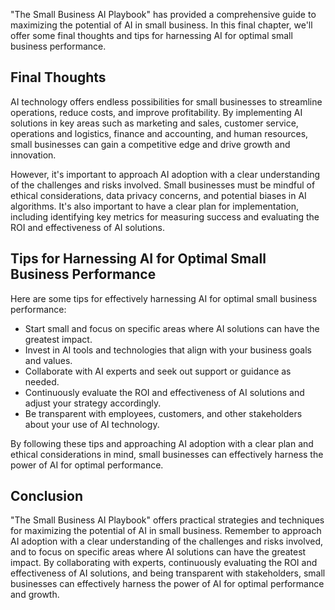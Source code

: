 
"The Small Business AI Playbook" has provided a comprehensive guide to maximizing the potential of AI in small business. In this final chapter, we'll offer some final thoughts and tips for harnessing AI for optimal small business performance.

Final Thoughts
--------------

AI technology offers endless possibilities for small businesses to streamline operations, reduce costs, and improve profitability. By implementing AI solutions in key areas such as marketing and sales, customer service, operations and logistics, finance and accounting, and human resources, small businesses can gain a competitive edge and drive growth and innovation.

However, it's important to approach AI adoption with a clear understanding of the challenges and risks involved. Small businesses must be mindful of ethical considerations, data privacy concerns, and potential biases in AI algorithms. It's also important to have a clear plan for implementation, including identifying key metrics for measuring success and evaluating the ROI and effectiveness of AI solutions.

Tips for Harnessing AI for Optimal Small Business Performance
-------------------------------------------------------------

Here are some tips for effectively harnessing AI for optimal small business performance:

* Start small and focus on specific areas where AI solutions can have the greatest impact.
* Invest in AI tools and technologies that align with your business goals and values.
* Collaborate with AI experts and seek out support or guidance as needed.
* Continuously evaluate the ROI and effectiveness of AI solutions and adjust your strategy accordingly.
* Be transparent with employees, customers, and other stakeholders about your use of AI technology.

By following these tips and approaching AI adoption with a clear plan and ethical considerations in mind, small businesses can effectively harness the power of AI for optimal performance.

Conclusion
----------

"The Small Business AI Playbook" offers practical strategies and techniques for maximizing the potential of AI in small business. Remember to approach AI adoption with a clear understanding of the challenges and risks involved, and to focus on specific areas where AI solutions can have the greatest impact. By collaborating with experts, continuously evaluating the ROI and effectiveness of AI solutions, and being transparent with stakeholders, small businesses can effectively harness the power of AI for optimal performance and growth.
